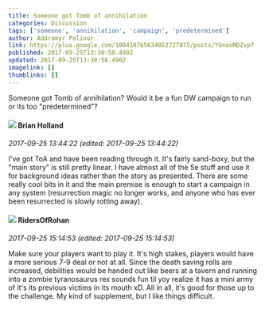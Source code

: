 ```yaml
---
title: Someone got Tomb of annihilation
categories: Discussion
tags: ['someone', 'annihilation', 'campaign', 'predetermined']
author: Addramyr Palinor
link: https://plus.google.com/100410765634052727875/posts/YGneoMDZvp7
published: 2017-09-25T13:30:58.490Z
updated: 2017-09-25T13:30:58.490Z
imagelink: []
thumblinks: []
---
```


Someone got Tomb of annihilation? Would it be a fun DW campaign to run or its too &quot;predetermined&quot;? 
<div id='comment z13kh1453kfiffyxu04cffv4ctnedr55ogk'>
  <h4><img src='{{site.baseurl}}//images/avatars/101824580455031797035_photo.jpg'> Brian Holland</h4>
      <p><cite>2017-09-25 13:44:22 (edited: 2017-09-25 13:44:22)</cite></p>
        <p>I&#39;ve got ToA and have been reading through it. It&#39;s fairly sand-boxy, but the &quot;main story&quot; is still pretty linear. I have almost all of the 5e stuff and use it for background ideas rather than the story as presented. There are some really cool bits in it and the main premise is enough to start a campaign in any system (resurrection magic no longer works, and anyone who has ever been resurrected is slowly rotting away).</p>
</div>
        

<div id='comment z13kh1453kfiffyxu04cffv4ctnedr55ogk'>
  <h4><img src='{{site.baseurl}}//images/avatars/105027753407294580081_photo.jpg'> RidersOfRohan</h4>
      <p><cite>2017-09-25 15:14:53 (edited: 2017-09-25 15:14:53)</cite></p>
        <p>Make sure your players want to play it. It&#39;s high stakes, players would have a more serious 7-9 deal or not at all. Since the death saving rolls are increased, debilities would be handed out like beers at a tavern and running into a zombie tyranosaurus rex sounds fun til yoy realize it has a mini army of it&#39;s its previous victims in its mouth xD. All in all, it&#39;s good for those up to the challenge. My kind of supplement, but I like things difficult.</p>
</div>
        